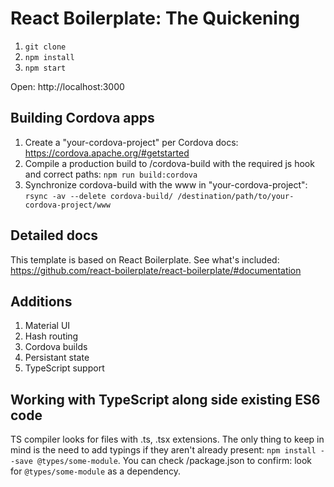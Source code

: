 # React Boilerplate: The Quickening

1. `git clone`
2. `npm install`
3. `npm start`

Open: http://localhost:3000

## Building Cordova apps

1. Create a "your-cordova-project" per Cordova docs: https://cordova.apache.org/#getstarted
2. Compile a production build to /cordova-build with the required js hook and correct paths: `npm run build:cordova`
3. Synchronize cordova-build with the www in "your-cordova-project": `rsync -av --delete cordova-build/ /destination/path/to/your-cordova-project/www`

## Detailed docs

This template is based on React Boilerplate. See what's included: https://github.com/react-boilerplate/react-boilerplate/#documentation

## Additions

1. Material UI
2. Hash routing
3. Cordova builds
4. Persistant state
5. TypeScript support

## Working with TypeScript along side existing ES6 code

TS compiler looks for files with .ts, .tsx extensions. The only thing to keep
in mind is the need to add typings if they aren't already present: `npm install
--save @types/some-module`. You can check /package.json to confirm: look for
`@types/some-module` as a dependency.
